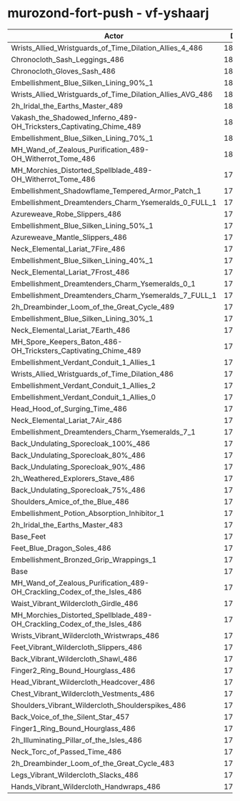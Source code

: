 # murozond-fort-push - vf-yshaarj
| Actor | DPS | Increase |
|---|:---:|:---:|
|Wrists_Allied_Wristguards_of_Time_Dilation_Allies_4_486|181675|2.39%|
|Chronocloth_Sash_Leggings_486|181542|2.32%|
|Chronocloth_Gloves_Sash_486|181479|2.28%|
|Embellishment_Blue_Silken_Lining_90%_1|181446|2.26%|
|Wrists_Allied_Wristguards_of_Time_Dilation_Allies_AVG_486|180921|1.97%|
|2h_Iridal_the_Earths_Master_489|180770|1.88%|
|Vakash_the_Shadowed_Inferno_489-OH_Tricksters_Captivating_Chime_489|180704|1.84%|
|Embellishment_Blue_Silken_Lining_70%_1|180488|1.72%|
|MH_Wand_of_Zealous_Purification_489-OH_Witherrot_Tome_486|180120|1.51%|
|MH_Morchies_Distorted_Spellblade_489-OH_Witherrot_Tome_486|179911|1.40%|
|Embellishment_Shadowflame_Tempered_Armor_Patch_1|179876|1.38%|
|Embellishment_Dreamtenders_Charm_Ysemeralds_0_FULL_1|179790|1.33%|
|Azureweave_Robe_Slippers_486|179757|1.31%|
|Embellishment_Blue_Silken_Lining_50%_1|179656|1.25%|
|Azureweave_Mantle_Slippers_486|179454|1.14%|
|Neck_Elemental_Lariat_7Fire_486|179277|1.04%|
|Embellishment_Blue_Silken_Lining_40%_1|179251|1.02%|
|Neck_Elemental_Lariat_7Frost_486|179171|0.98%|
|Embellishment_Dreamtenders_Charm_Ysemeralds_0_1|179002|0.88%|
|Embellishment_Dreamtenders_Charm_Ysemeralds_7_FULL_1|178916|0.84%|
|2h_Dreambinder_Loom_of_the_Great_Cycle_489|178826|0.78%|
|Embellishment_Blue_Silken_Lining_30%_1|178752|0.74%|
|Neck_Elemental_Lariat_7Earth_486|178609|0.66%|
|MH_Spore_Keepers_Baton_486-OH_Tricksters_Captivating_Chime_489|178595|0.65%|
|Embellishment_Verdant_Conduit_1_Allies_1|178580|0.65%|
|Wrists_Allied_Wristguards_of_Time_Dilation_486|178560|0.63%|
|Embellishment_Verdant_Conduit_1_Allies_2|178542|0.62%|
|Embellishment_Verdant_Conduit_1_Allies_0|178518|0.61%|
|Head_Hood_of_Surging_Time_486|178363|0.52%|
|Neck_Elemental_Lariat_7Air_486|178347|0.51%|
|Embellishment_Dreamtenders_Charm_Ysemeralds_7_1|178314|0.50%|
|Back_Undulating_Sporecloak_100%_486|178082|0.37%|
|Back_Undulating_Sporecloak_80%_486|178010|0.32%|
|Back_Undulating_Sporecloak_90%_486|178000|0.32%|
|2h_Weathered_Explorers_Stave_486|177997|0.32%|
|Back_Undulating_Sporecloak_75%_486|177915|0.27%|
|Shoulders_Amice_of_the_Blue_486|177796|0.20%|
|Embellishment_Potion_Absorption_Inhibitor_1|177711|0.16%|
|2h_Iridal_the_Earths_Master_483|177701|0.15%|
|Base_Feet|177619|0.10%|
|Feet_Blue_Dragon_Soles_486|177462|0.02%|
|Embellishment_Bronzed_Grip_Wrappings_1|177439|0.00%|
|Base|177434|0.00%|
|MH_Wand_of_Zealous_Purification_489-OH_Crackling_Codex_of_the_Isles_486|177381|-0.03%|
|Waist_Vibrant_Wildercloth_Girdle_486|177218|-0.12%|
|MH_Morchies_Distorted_Spellblade_489-OH_Crackling_Codex_of_the_Isles_486|177167|-0.15%|
|Wrists_Vibrant_Wildercloth_Wristwraps_486|177118|-0.18%|
|Feet_Vibrant_Wildercloth_Slippers_486|177029|-0.23%|
|Back_Vibrant_Wildercloth_Shawl_486|176991|-0.25%|
|Finger2_Ring_Bound_Hourglass_486|176962|-0.27%|
|Head_Vibrant_Wildercloth_Headcover_486|176908|-0.30%|
|Chest_Vibrant_Wildercloth_Vestments_486|176904|-0.30%|
|Shoulders_Vibrant_Wildercloth_Shoulderspikes_486|176668|-0.43%|
|Back_Voice_of_the_Silent_Star_457|176574|-0.48%|
|Finger1_Ring_Bound_Hourglass_486|176536|-0.51%|
|2h_Illuminating_Pillar_of_the_Isles_486|176344|-0.61%|
|Neck_Torc_of_Passed_Time_486|176327|-0.62%|
|2h_Dreambinder_Loom_of_the_Great_Cycle_483|176306|-0.64%|
|Legs_Vibrant_Wildercloth_Slacks_486|176105|-0.75%|
|Hands_Vibrant_Wildercloth_Handwraps_486|175952|-0.84%|

